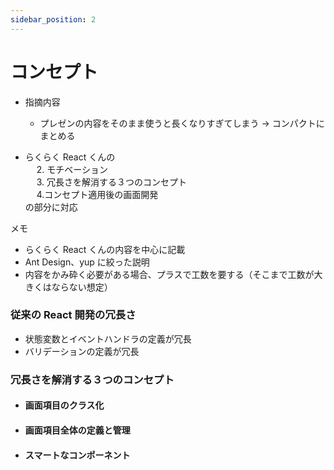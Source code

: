 ```yaml
---
sidebar_position: 2
---
```


# コンセプト

- 指摘内容

  - プレゼンの内容をそのまま使うと長くなりすぎてしまう
    → コンパクトにまとめる

- らくらく React くんの  
  　 2. モチベーション  
  　 3. 冗長さを解消する３つのコンセプト  
  　 4.コンセプト適用後の画面開発  
  の部分に対応

メモ

- らくらく React くんの内容を中心に記載
- Ant Design、yup に絞った説明
- 内容をかみ砕く必要がある場合、プラスで工数を要する（そこまで工数が大きくはならない想定）

### 従来の React 開発の冗長さ

- 状態変数とイベントハンドラの定義が冗長
- バリデーションの定義が冗長

### 冗長さを解消する３つのコンセプト

- #### 画面項目のクラス化

- #### 画面項目全体の定義と管理

- #### スマートなコンポーネント


<!-- Add **Markdown or React** files to `src/pages` to create a **standalone page**:

- `src/pages/index.js` → `localhost:3000/`
- `src/pages/foo.md` → `localhost:3000/foo`
- `src/pages/foo/bar.js` → `localhost:3000/foo/bar`

## Create your first React Page

Create a file at `src/pages/my-react-page.js`:

```jsx title="src/pages/my-react-page.js"
import React from 'react';
import Layout from '@theme/Layout';

export default function MyReactPage() {
  return (
    <Layout>
      <h1>My React page</h1>
      <p>This is a React page</p>
    </Layout>
  );
}
```

A new page is now available at [http://localhost:3000/my-react-page](http://localhost:3000/my-react-page).

## Create your first Markdown Page

Create a file at `src/pages/my-markdown-page.md`:

```mdx title="src/pages/my-markdown-page.md"
# My Markdown page

This is a Markdown page
``` -->

<!-- A new page is now available at [http://localhost:3000/my-markdown-page](http://localhost:3000/my-markdown-page). -->

